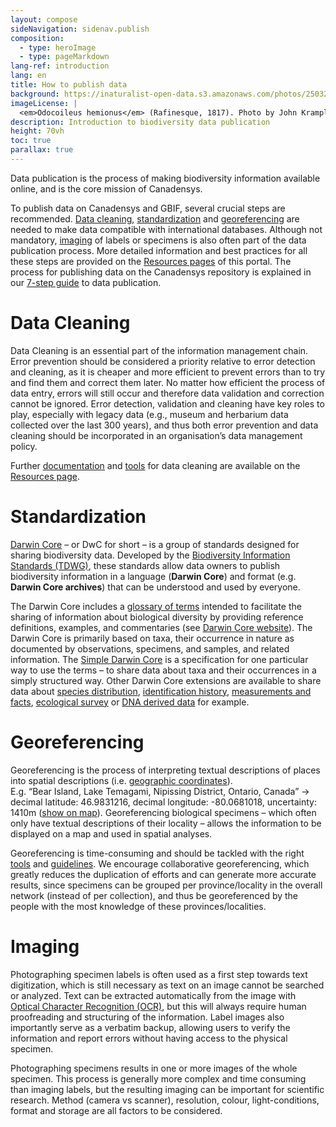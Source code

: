 ```yaml
---
layout: compose
sideNavigation: sidenav.publish
composition:
  - type: heroImage
  - type: pageMarkdown
lang-ref: introduction
lang: en
title: How to publish data
background: https://inaturalist-open-data.s3.amazonaws.com/photos/250327897/original.jpeg
imageLicense: |
  <em>Odocoileus hemionus</em> (Rafinesque, 1817). Photo by John Krampl via [https://www.gbif.org/occurrence/4011988341]
description: Introduction to biodiversity data publication 
height: 70vh
toc: true
parallax: true
---
```

Data publication is the process of making biodiversity information available online, and is the core mission of Canadensys.  

To publish data on Canadensys and GBIF, several crucial steps are recommended. [Data cleaning](/#Data-cleaning), [standardization](#Standardization) and [georeferencing](/#Georeferencing) are needed to make data compatible with international databases. Although not mandatory, [imaging](/#imaging) of labels or specimens is also often part of the data publication process. More detailed information and best practices for all these steps are provided on the [Resources pages](/resources/documents/) of this portal. The process for publishing data on the Canadensys repository is explained in our [7-step guide](/publish/7-step-guide) to data publication.

# Data Cleaning
Data Cleaning is an essential part of the information management chain. Error prevention should be considered a priority relative to error detection and cleaning, as it is cheaper and more efficient to prevent errors than to try and find them and correct them later. No matter how efficient the process of data entry, errors will still occur and therefore data validation and correction cannot be ignored. Error detection, validation and cleaning have key roles to play, especially with legacy data (e.g., museum and herbarium data collected over the last 300 years), and thus both error prevention and data cleaning should be incorporated in an organisation’s data management policy.  

Further [documentation](/resources/documents/#data-cleaning) and [tools](/resources/documents/) for data cleaning are available on the [Resources page](/resources/documents/).

# Standardization
[Darwin Core](https://dwc.tdwg.org/) – or DwC for short – is a group of standards designed for sharing biodiversity data. Developed by the [Biodiversity Information Standards (TDWG)](http://www.tdwg.org/), these standards allow data owners to publish biodiversity information in a language (**Darwin Core**) and format (e.g. **Darwin Core archives**) that can be understood and used by everyone.  

The Darwin Core includes a [glossary of terms](https://dwc.tdwg.org/terms/) intended to facilitate the sharing of information about biological diversity by providing reference definitions, examples, and commentaries (see [Darwin Core website](https://dwc.tdwg.org/)). The Darwin Core is primarily based on taxa, their occurrence in nature as documented by observations, specimens, and samples, and related information. The [Simple Darwin Core](https://dwc.tdwg.org/simple/) is a specification for one particular way to use the terms – to share data about taxa and their occurrences in a simply structured way. Other Darwin Core extensions are available to share data about [species distribution](https://rs.gbif.org/extension/gbif/1.0/distribution_2022-02-02.xml), [identification history](https://rs.gbif.org/extension/dwc/identification_history_2022-02-02.xml), [measurements and facts](https://rs.gbif.org/extension/obis/extended_measurement_or_fact.xml), [ecological survey](https://rs.gbif.org/core/dwc_event_2022-02-02.xml) or [DNA derived data](https://rs.gbif.org/extension/gbif/1.0/dna_derived_data_2022-02-23.xml) for example.

# Georeferencing
Georeferencing is the process of interpreting textual descriptions of places into spatial descriptions (i.e. [geographic coordinates](https://en.wikipedia.org/wiki/Geographic_coordinate_system)).  
E.g. “Bear Island, Lake Temagami, Nipissing District, Ontario, Canada” → decimal latitude: 46.9831216, decimal longitude: -80.0681018, uncertainty: 1410m ([show on map](https://www.google.com/maps/place/46%C2%B058'59.2%22N+80%C2%B004'05.2%22W/@46.980135,-80.062523,13z/data=!4m4!3m3!8m2!3d46.9831216!4d-80.0681018?hl=en)). Georeferencing biological specimens – which often only have textual descriptions of their locality – allows the information to be displayed on a map and used in spatial analyses.  

Georeferencing is time-consuming and should be tackled with the right [tools](/resources/othertools) and [guidelines](/resources/documents/#georeferencing). We encourage collaborative georeferencing, which greatly reduces the duplication of efforts and can generate more accurate results, since specimens can be grouped per province/locality in the overall network (instead of per collection), and thus be georeferenced by the people with the most knowledge of these provinces/localities.


# Imaging
Photographing specimen labels is often used as a first step towards text digitization, which is still necessary as text on an image cannot be searched or analyzed. Text can be extracted automatically from the image with [Optical Character Recognition (OCR)](https://en.wikipedia.org/wiki/Optical_character_recognition), but this will always require human proofreading and structuring of the information. Label images also importantly serve as a verbatim backup, allowing users to verify the information and report errors without having access to the physical specimen.  

Photographing specimens results in one or more images of the whole specimen. This process is generally more complex and time consuming than imaging labels, but the resulting imaging can be important for scientific research. Method (camera vs scanner), resolution, colour, light-conditions, format and storage are all factors to be considered. 
